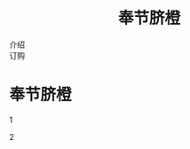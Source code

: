 <html>
<body>

<div id="header">
<h1 align="center"><FONT style="FONT-SIZE: 40pt; FILTER: shadow(color=green); WIDTH: 100%; COLOR: white; LINE-HEIGHT: 150%; FONT-FAMILY: 华文彩云"></FONT> 奉节脐橙</h1>
</div>

<div id="nav">
介绍<br>
订购<br>
</div>

<div id="section">
<h1>奉节脐橙</h1>
<p>
1
</p>
<p>
2
</p>
</div>

<div >
</div>

</html>
</body>

